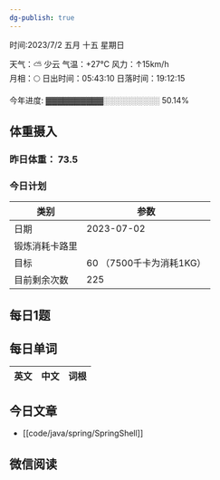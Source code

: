 ```yaml
---
dg-publish: true
---
```



时间:2023/7/2 五月 十五 星期日

天气：⛅️  少云 气温：+27°C 风力：↑15km/h  
月相：🌕 日出时间：05:43:10 日落时间：19:12:15

今年进度: ▓▓▓▓▓▓▓▓▓▓░░░░░░░░░░ 50.14%

## 体重摄入

### 昨日体重： 73.5
### 今日计划

| 类别           | 参数                    |
| -------------- | ----------------------- |
| 日期           | 2023-07-02               |
| 锻炼消耗卡路里 | |
| 目标           | 60      （7500千卡为消耗1KG）                |
| 目前剩余次数               |        225                  |



## 每日1题


## 每日单词

| 英文       | 中文       |词根|
| ---------- | ---------- | ---|


## 今日文章

- [[code/java/spring/SpringShell]]


## 微信阅读

<!-- start of weread -->


<!-- end of weread -->
